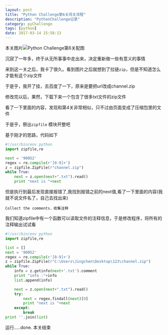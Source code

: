 ```yaml
---
layout: post
title: "Python Challenge第6关闯关流程"
description: "PythonChallenge记录"
category: pyChallenge
tags: [python]
date: 2017-03-14 15:58:13
---
```


本关图片![Python Challenge第6关配图](http://www.pythonchallenge.com/pc/def/channel.jpg)


沉寂了一年多，终于从无所事事中走出来，决定重新做一些有意义的事情

来到这一关之后，我卡了很久。看到图片之后就想到了拉链`zip`，但是不知道怎么才能有这个zip文件

于是乎，我开了挂，去百度了一下，原来是要把url改成channel.zip

修改完以后，果然，下载下来一个包含了很多txt文件的zip文件

看了一下里面的内容，发现和第4关非常相似，只不过由页面变成了压缩包里的文件

于是乎，祭出`zipfile` 模块开整吧

基于刚才的思路，代码如下

```python
#!/usr/bin/env python
import zipfile,re

next = '90052'
regex = re.compile(r'[0-9]+')
z = zipfile.ZipFile(r"channel.zip")
while True:
	next = z.open(next+".txt").read()
	print "next is "+next
```

但是执行到最后发现直接报错了,我找到报错之前的next值,看了一下里面的内容(我就不说文件名了，自己去找出来)


`Collect the comments.` `收集注释`

我们知道zipfile中有一个函数可以读取文件的注释信息，于是修改程序，将所有的注释输出试试看


```python
#!/usr/bin/env python
import zipfile,re

list = []
next = '90052'
regex = re.compile(r'[0-9]+')
z = zipfile.ZipFile(r"C:\Users\Jingchen\Desktop\123\channel.zip")
while True:
	info = z.getinfo(next+'.txt').comment
	print "info :"+info
	list.append(info)

	next = z.open(next+".txt").read()
	try:
		next = regex.findall(next)[0]
		print "next is "+next
	except:
		break
print ''.join(list)
```


运行.....done. 本关结束
